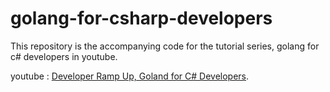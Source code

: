 # golang-for-csharp-developers

This repository is the accompanying code for the tutorial series, golang for c# developers in youtube.

youtube : [Developer Ramp Up, Goland for C# Developers](https://www.youtube.com/watch?v=BQUNra3E6eE&amp;list=PLr2k_QgnhWACymCMCZZl6KwpSuOtaOXBj).

